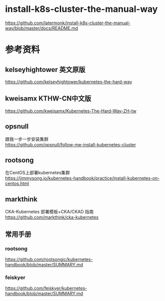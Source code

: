 # install-k8s-cluster-the-manual-way
https://github.com/latermonk/install-k8s-cluster-the-manual-way/blob/master/docs/README.md


# 参考资料
## kelseyhightower   英文原版    
https://github.com/kelseyhightower/kubernetes-the-hard-way

## kweisamx  KTHW-CN中文版  
https://github.com/kweisamx/Kubernetes-The-Hard-Way-ZH-tw

##  opsnull
跟我一步一步安装集群         
https://github.com/opsnull/follow-me-install-kubernetes-cluster

## rootsong
在CentOS上部署kubernetes集群    
https://jimmysong.io/kubernetes-handbook/practice/install-kubernetes-on-centos.html



## markthink     
CKA-Kubernetes 部署模板+CKA/CKAD 指南       
https://github.com/markthink/cka-kubernetes


##  常用手册
### rootsong
https://github.com/rootsongjc/kubernetes-handbook/blob/master/SUMMARY.md

### feiskyer
https://github.com/feiskyer/kubernetes-handbook/blob/master/SUMMARY.md

